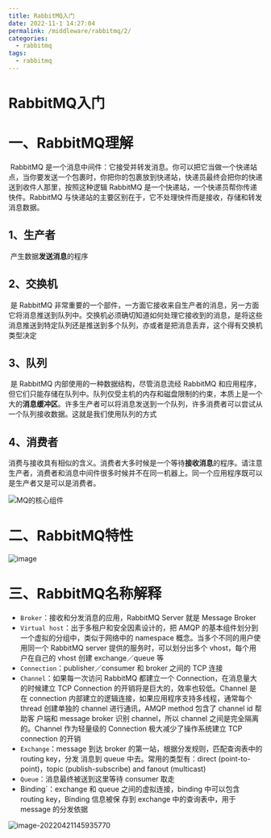 ```yaml
---
title: RabbitMQ入门
date: 2022-11-1 14:27:04
permalink: /middleware/rabbitmq/2/
categories:
  - rabbitmq
tags:
  - rabbitmq
---
```


# RabbitMQ入门

# 一、RabbitMQ理解

​		RabbitMQ 是一个消息中间件：它接受并转发消息。你可以把它当做一个快递站点，当你要发送一个包裹时，你把你的包裹放到快递站，快递员最终会把你的快递送到收件人那里，按照这种逻辑 RabbitMQ 是一个快递站，一个快递员帮你传递快件。RabbitMQ 与快递站的主要区别在于，它不处理快件而是接收，存储和转发消息数据。

## 1、生产者

​		产生数据**发送消息**的程序

## 2、交换机

​		是 RabbitMQ 非常重要的一个部件，一方面它接收来自生产者的消息，另一方面它将消息推送到队列中。交换机必须确切知道如何处理它接收到的消息，是将这些消息推送到特定队列还是推送到多个队列，亦或者是把消息丢弃，这个得有交换机类型决定

## 3、队列

​		是 RabbitMQ 内部使用的一种数据结构，尽管消息流经 RabbitMQ 和应用程序，但它们只能存储在队列中。队列仅受主机的内存和磁盘限制的约束，本质上是一个大的**消息缓冲区**。许多生产者可以将消息发送到一个队列，许多消费者可以尝试从一个队列接收数据。这就是我们使用队列的方式

## 4、消费者

​		消费与接收具有相似的含义。消费者大多时候是一个等待**接收消息**的程序。请注意生产者，消费者和消息中间件很多时候并不在同一机器上。同一个应用程序既可以是生产者又是可以是消费者。

![MQ的核心组件](https://cdn.staticaly.com/gh/jinmunan/imgs@master/middleware/rabbitmq/RabbitMQ%E7%90%86%E8%A7%A3.jpg)

# 二、RabbitMQ特性

![image](https://cdn.staticaly.com/gh/jinmunan/imgs@master/middleware/rabbitmq/RabbitMQ%E7%89%B9%E6%80%A7.png)

# 三、RabbitMQ名称解释

- `Broker`：接收和分发消息的应用，RabbitMQ Server 就是 Message Broker
- `Virtual host`：出于多租户和安全因素设计的，把 AMQP 的基本组件划分到一个虚拟的分组中，类似于网络中的 namespace 概念。当多个不同的用户使用同一个 RabbitMQ server 提供的服务时，可以划分出多个 vhost，每个用户在自己的 vhost 创建 exchange／queue 等
- `Connection`：publisher／consumer 和 broker 之间的 TCP 连接
- `Channel`：如果每一次访问 RabbitMQ 都建立一个 Connection，在消息量大的时候建立 TCP Connection 的开销将是巨大的，效率也较低。Channel 是在 connection 内部建立的逻辑连接，如果应用程序支持多线程，通常每个 thread 创建单独的 channel 进行通讯，AMQP method 包含了 channel id 帮助客 户端和 message broker 识别 channel，所以 channel 之间是完全隔离的。Channel 作为轻量级的 Connection 极大减少了操作系统建立 TCP connection 的开销
- `Exchange`：message 到达 broker 的第一站，根据分发规则，匹配查询表中的 routing key，分发 消息到 queue 中去。常用的类型有：direct (point-to-point)，topic (publish-subscribe) and fanout (multicast)
- `Queue`：消息最终被送到这里等待 consumer 取走
- Binding`：exchange 和 queue 之间的虚拟连接，binding 中可以包含 routing key，Binding 信息被保 存到 exchange 中的查询表中，用于 message 的分发依据

![image-20220421145935770](https://cdn.staticaly.com/gh/jinmunan/imgs@master/middleware/rabbitmq/RabbitMQ%E5%90%8D%E7%A7%B0%E8%A7%A3%E9%87%8A.png)

